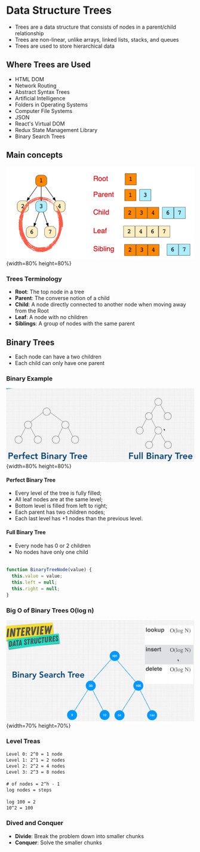# Data Structure Trees

- Trees are a data structure that consists of nodes in a parent/child relationship
- Trees are non-linear, unlike arrays, linked lists, stacks, and queues
- Trees are used to store hierarchical data

## Where Trees are Used

- HTML DOM
- Network Routing
- Abstract Syntax Trees
- Artificial Intelligence
- Folders in Operating Systems
- Computer File Systems
- JSON
- React's Virtual DOM
- Redux State Management Library
- Binary Search Trees

## Main concepts

![Treas main concepts](treas_main_concepts.png){width=80% height=80%}

### Trees Terminology

- **Root**: The top node in a tree
- **Parent**: The converse notion of a child
- **Child**: A node directly connected to another node when moving away from the Root
- **Leaf**: A node with no children
- **Siblings**: A group of nodes with the same parent

## Binary Trees

- Each node can have a  two children
- Each child can only have one parent

### Binary Example

![Binary Example](binary_example.png){width=80% height=80%}

#### Perfect Binary Tree

- Every level of the tree is fully filled;
- All leaf nodes are at the same level;
- Bottom level is filled from left to right;
- Each parent has two children nodes;
- Each last level has +1 nodes than the previous level.

#### Full Binary Tree

- Every node has 0 or 2 children
- No nodes have only one child

``` javascript

function BinaryTreeNode(value) {
  this.value = value;
  this.left = null;
  this.right = null;
}
```

### Big O of Binary Trees O(log n)

![Trees Big(0)](<Trees Big(0).png>){width=70% height=70%}

### Level Treas

``` plaintext
Level 0: 2^0 = 1 node
Level 1: 2^1 = 2 nodes
Level 2: 2^2 = 4 nodes
Level 3: 2^3 = 8 nodes

# of nodes = 2^h - 1
log nodes = steps

log 100 = 2
10^2 = 100
```

### Dived and Conquer

- **Divide**: Break the problem down into smaller chunks
- **Conquer**: Solve the smaller chunks
